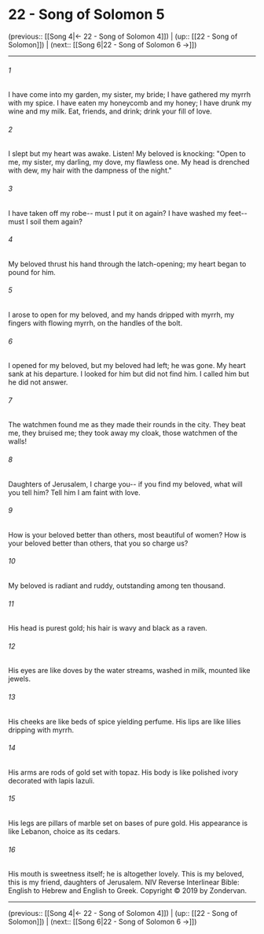# 22 - Song of Solomon 5

(previous:: [[Song 4|← 22 - Song of Solomon 4]]) | (up:: [[22 - Song of Solomon]]) | (next:: [[Song 6|22 - Song of Solomon 6 →]])

***


###### 1 
I have come into my garden, my sister, my bride; I have gathered my myrrh with my spice. I have eaten my honeycomb and my honey; I have drunk my wine and my milk. Eat, friends, and drink; drink your fill of love. 

###### 2 
I slept but my heart was awake. Listen! My beloved is knocking: "Open to me, my sister, my darling, my dove, my flawless one. My head is drenched with dew, my hair with the dampness of the night." 

###### 3 
I have taken off my robe-- must I put it on again? I have washed my feet-- must I soil them again? 

###### 4 
My beloved thrust his hand through the latch-opening; my heart began to pound for him. 

###### 5 
I arose to open for my beloved, and my hands dripped with myrrh, my fingers with flowing myrrh, on the handles of the bolt. 

###### 6 
I opened for my beloved, but my beloved had left; he was gone. My heart sank at his departure. I looked for him but did not find him. I called him but he did not answer. 

###### 7 
The watchmen found me as they made their rounds in the city. They beat me, they bruised me; they took away my cloak, those watchmen of the walls! 

###### 8 
Daughters of Jerusalem, I charge you-- if you find my beloved, what will you tell him? Tell him I am faint with love. 

###### 9 
How is your beloved better than others, most beautiful of women? How is your beloved better than others, that you so charge us? 

###### 10 
My beloved is radiant and ruddy, outstanding among ten thousand. 

###### 11 
His head is purest gold; his hair is wavy and black as a raven. 

###### 12 
His eyes are like doves by the water streams, washed in milk, mounted like jewels. 

###### 13 
His cheeks are like beds of spice yielding perfume. His lips are like lilies dripping with myrrh. 

###### 14 
His arms are rods of gold set with topaz. His body is like polished ivory decorated with lapis lazuli. 

###### 15 
His legs are pillars of marble set on bases of pure gold. His appearance is like Lebanon, choice as its cedars. 

###### 16 
His mouth is sweetness itself; he is altogether lovely. This is my beloved, this is my friend, daughters of Jerusalem. NIV Reverse Interlinear Bible: English to Hebrew and English to Greek. Copyright © 2019 by Zondervan.

***

(previous:: [[Song 4|← 22 - Song of Solomon 4]]) | (up:: [[22 - Song of Solomon]]) | (next:: [[Song 6|22 - Song of Solomon 6 →]])
